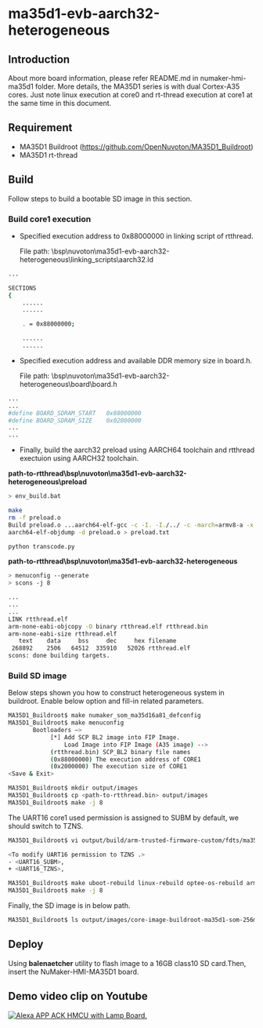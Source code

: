 # **ma35d1-evb-aarch32-heterogeneous**

## **Introduction**

About more board information, please refer README.md in numaker-hmi-ma35d1 folder. More details, the MA35D1 series is with dual Cortex-A35 cores. Just note linux execution at core0 and rt-thread execution at core1 at the same time in this document.

## **Requirement**

- MA35D1 Buildroot (https://github.com/OpenNuvoton/MA35D1_Buildroot)
- MA35D1 rt-thread

## **Build**
Follow steps to build a bootable SD image in this section.

### **Build core1 execution**

- Specified execution address to 0x88000000 in linking script of rtthread.

    File path: <path-to-rtthread>\bsp\nuvoton\ma35d1-evb-aarch32-heterogeneous\linking_scripts\aarch32.ld

```bash
...

SECTIONS
{
    ......
    ......

    . = 0x88000000;

    ......
    ......
```

- Specified execution address and available DDR memory size in board.h.

    File path: <path-to-rtthread>\bsp\nuvoton\ma35d1-evb-aarch32-heterogeneous\board\board.h

```bash
...
...
#define BOARD_SDRAM_START   0x88000000
#define BOARD_SDRAM_SIZE    0x02000000
...
...
```

- Finally, build the aarch32 preload using AARCH64 toolchain and rtthread exectuion using AARCH32 toolchain.

**path-to-rtthread\bsp\nuvoton\ma35d1-evb-aarch32-heterogeneous\preload**
```bash
> env_build.bat

make
rm -f preload.o
Build preload.o ...aarch64-elf-gcc -c -I. -I./../ -c -march=armv8-a -x assembler-with-cpp -D__ASSEMBLY__ preload.ASM -nostartfiles  -Wl,--gc-sections,-cref,-Map=preload.map,-cref,-u,_start -T ../linking_scripts/aarch32.ld
aarch64-elf-objdump -d preload.o > preload.txt

python transcode.py
```

**path-to-rtthread\bsp\nuvoton\ma35d1-evb-aarch32-heterogeneous**
```bash
> menuconfig --generate
> scons -j 8

...
...
...
LINK rtthread.elf
arm-none-eabi-objcopy -O binary rtthread.elf rtthread.bin
arm-none-eabi-size rtthread.elf
   text    data     bss     dec     hex filename
 268892    2506   64512  335910   52026 rtthread.elf
scons: done building targets.
```

### **Build SD image**
Below steps shown you how to construct heterogeneous system in buildroot. Enable below option and fill-in related parameters.

```bash
MA35D1_Buildroot$ make numaker_som_ma35d16a81_defconfig
MA35D1_Buildroot$ make menuconfig
       Bootloaders —>
            [*] Add SCP BL2 image into FIP Image.
                Load Image into FIP Image (A35 image) -->
            (rtthread.bin) SCP_BL2 binary file names
            (0x88000000) The execution address of CORE1
            (0x2000000) The execution size of CORE1
<Save & Exit>

MA35D1_Buildroot$ mkdir output/images
MA35D1_Buildroot$ cp <path-to-rtthread.bin> output/images
MA35D1_Buildroot$ make -j 8
```

The UART16 core1 used permission is assigned to SUBM by default, we should switch to TZNS.
```bash
MA35D1_Buildroot$ vi output/build/arm-trusted-firmware-custom/fdts/ma35d1.dtsi

<To modify UART16 permission to TZNS .>
- <UART16_SUBM>,
+ <UART16_TZNS>,

MA35D1_Buildroot$ make uboot-rebuild linux-rebuild optee-os-rebuild arm-trusted-firmware-rebuild -j 8
MA35D1_Buildroot$ make -j 8
```

Finally, the SD image is in below path.
```bash
MA35D1_Buildroot$ ls output/images/core-image-buildroot-ma35d1-som-256m.rootfs.sdcard
```

## **Deploy**

Using **balenaetcher** utility to flash image to a 16GB class10 SD card.Then, insert the NuMaker-HMI-MA35D1 board.

## **Demo video clip on Youtube** ##

[![Alexa APP ACK HMCU with Lamp Board.](https://img.youtube.com/vi/bga1cw80A7w/0.jpg)](https://www.youtube.com/watch?v=bga1cw80A7w)
